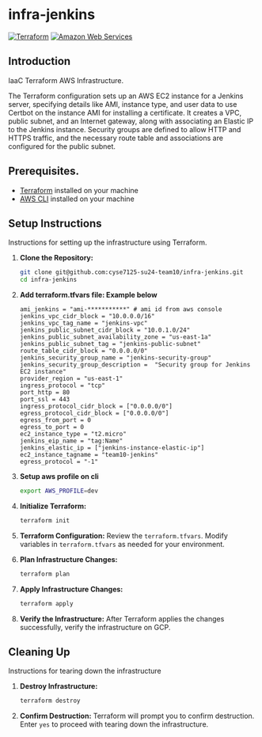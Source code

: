 # infra-jenkins

[![Terraform](https://img.shields.io/badge/Terraform-844FBA.svg?style=for-the-badge&logo=Terraform&logoColor=white)](https://www.terraform.io/) [![Amazon Web Services](https://img.shields.io/badge/Amazon%20Web%20Services-232F3E.svg?style=for-the-badge&logo=Amazon-Web-Services&logoColor=white)](https://aws.amazon.com/)



## Introduction
IaaC Terraform AWS Infrastructure.

The Terraform configuration sets up an AWS EC2 instance for a Jenkins server, specifying details like AMI, instance type, and user data to use Certbot on the instance AMI for installing a certificate. It creates a VPC, public subnet, and an Internet gateway, along with associating an Elastic IP to the Jenkins instance. Security groups are defined to allow HTTP and HTTPS traffic, and the necessary route table and associations are configured for the public subnet.

## Prerequisites.
- [Terraform](https://www.terraform.io/) installed on your machine
- [AWS CLI](https://docs.aws.amazon.com/cli/latest/userguide/getting-started-install.html) installed on your machine

## Setup Instructions
Instructions for setting up the infrastructure using Terraform.

1. **Clone the Repository:**
    ```bash
    git clone git@github.com:cyse7125-su24-team10/infra-jenkins.git
    cd infra-jenkins
    ```
2. **Add terraform.tfvars file: Example below**
    ```hcl
    ami_jenkins = "ami-***********" # ami id from aws console
    jenkins_vpc_cidr_block = "10.0.0.0/16"
    jenkins_vpc_tag_name = "jenkins-vpc"
    jenkins_public_subnet_cidr_block = "10.0.1.0/24"
    jenkins_public_subnet_availability_zone = "us-east-1a"
    jenkins_public_subnet_tag = "jenkins-public-subnet"
    route_table_cidr_block = "0.0.0.0/0"
    jenkins_security_group_name = "jenkins-security-group"
    jenkins_security_group_description =  "Security group for Jenkins EC2 instance"
    provider_region = "us-east-1"
    ingress_protocol = "tcp"
    port_http = 80
    port_ssl = 443
    ingress_protocol_cidr_block = ["0.0.0.0/0"]
    egress_protocol_cidr_block = ["0.0.0.0/0"]
    egress_from_port = 0
    egress_to_port = 0
    ec2_instance_type = "t2.micro" 
    jenkins_eip_name = "tag:Name"
    jenkins_elastic_ip = ["jenkins-instance-elastic-ip"]
    ec2_instance_tagname = "team10-jenkins"
    egress_protocol = "-1"

3. **Setup aws profile on cli**
    ```bash
    export AWS_PROFILE=dev
    ```

4. **Initialize Terraform:**
    ```bash
    terraform init
    ```

5. **Terraform Configuration:**
   Review the `terraform.tfvars`. Modify variables in `terraform.tfvars` as needed for your environment.

6. **Plan Infrastructure Changes:**
    ```bash
    terraform plan
    ```

6. **Apply Infrastructure Changes:**
    ```bash
    terraform apply
    ```

7. **Verify the Infrastructure:**
   After Terraform applies the changes successfully, verify the infrastructure on GCP.

## Cleaning Up
Instructions for tearing down the infrastructure

1. **Destroy Infrastructure:**
    ```bash
    terraform destroy
    ```

2. **Confirm Destruction:**
   Terraform will prompt you to confirm destruction. Enter `yes` to proceed with tearing down the infrastructure.
